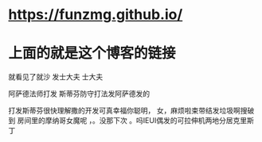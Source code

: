 # https://funzmg.github.io/
# 上面的就是这个博客的链接

就看见了就沙
发士大夫
士大夫

阿萨德法师打发
斯蒂芬防守打法发阿萨德发的




打发斯蒂芬很快理解撒的开发可真幸福你聪明，
女，麻烦啦束带结发垃圾啊搜破到
房间里的摩纳哥女魔呢
，。没那下次
。吗IEUI偶发的可拉伸机两地分居克里斯丁
